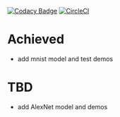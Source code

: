 [![Codacy Badge](https://api.codacy.com/project/badge/Grade/c53d81081db943739b88bb597d6bceda)](https://www.codacy.com/app/liujiong63/tensorflow-combat?utm_source=github.com&amp;utm_medium=referral&amp;utm_content=liujiong63/tensorflow-combat&amp;utm_campaign=Badge_Grade)
[![CircleCI](https://circleci.com/gh/liujiong63/tensorflow-demos.svg?style=svg)](https://circleci.com/gh/liujiong63/tensorflow-demos)

# Achieved
- add mnist model and test demos

# TBD
- add AlexNet model and demos
